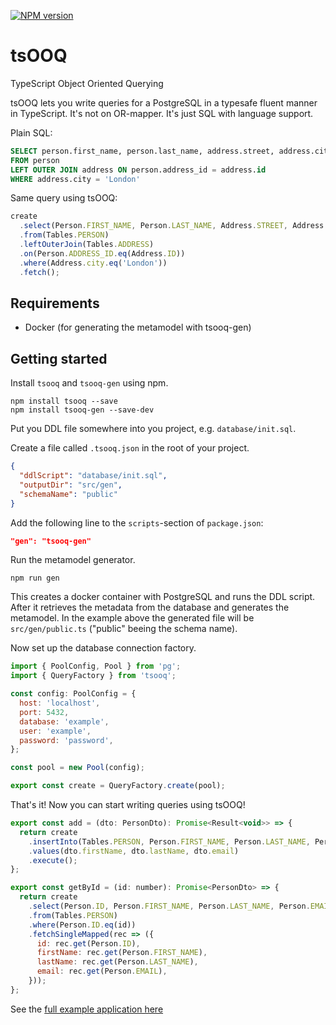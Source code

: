 [![NPM version](https://img.shields.io/npm/v/tsooq.svg?style=flat)](https://www.npmjs.com/package/tsooq)

# tsOOQ

TypeScript Object Oriented Querying

tsOOQ lets you write queries for a PostgreSQL in a typesafe fluent manner in TypeScript. It's not on OR-mapper. It's just SQL with language support. 

Plain SQL:
```sql
SELECT person.first_name, person.last_name, address.street, address.city 
FROM person 
LEFT OUTER JOIN address ON person.address_id = address.id 
WHERE address.city = 'London'
```

Same query using tsOOQ:
```javascript
create
  .select(Person.FIRST_NAME, Person.LAST_NAME, Address.STREET, Address.CITY)
  .from(Tables.PERSON)
  .leftOuterJoin(Tables.ADDRESS)
  .on(Person.ADDRESS_ID.eq(Address.ID))
  .where(Address.city.eq('London'))
  .fetch();
```

## Requirements
- Docker (for generating the metamodel with tsooq-gen)

## Getting started
Install `tsooq` and `tsooq-gen` using npm.
```
npm install tsooq --save
npm install tsooq-gen --save-dev
```
Put you DDL file somewhere into you project, e.g. `database/init.sql`.

Create a file called `.tsooq.json` in the root of your project.
```json
{
  "ddlScript": "database/init.sql",
  "outputDir": "src/gen",
  "schemaName": "public"
}
```
Add the following line to the `scripts`-section of `package.json`:
```json
"gen": "tsooq-gen"
```
Run the metamodel generator.
```
npm run gen
```
This creates a docker container with PostgreSQL and runs the DDL script. After 
it retrieves the metadata from the database and generates the metamodel. In the
example above the generated file will be `src/gen/public.ts` ("public" beeing 
the schema name).

Now set up the database connection factory.
```javascript
import { PoolConfig, Pool } from 'pg';
import { QueryFactory } from 'tsooq';

const config: PoolConfig = {
  host: 'localhost',
  port: 5432,
  database: 'example',
  user: 'example',
  password: 'password',
};

const pool = new Pool(config);

export const create = QueryFactory.create(pool);
```
That's it! Now you can start writing queries using tsOOQ!
```javascript
export const add = (dto: PersonDto): Promise<Result<void>> => {
  return create
    .insertInto(Tables.PERSON, Person.FIRST_NAME, Person.LAST_NAME, Person.EMAIL)
    .values(dto.firstName, dto.lastName, dto.email)
    .execute();
};

export const getById = (id: number): Promise<PersonDto> => {
  return create
    .select(Person.ID, Person.FIRST_NAME, Person.LAST_NAME, Person.EMAIL)
    .from(Tables.PERSON)
    .where(Person.ID.eq(id))
    .fetchSingleMapped(rec => ({
      id: rec.get(Person.ID),
      firstName: rec.get(Person.FIRST_NAME),
      lastName: rec.get(Person.LAST_NAME),
      email: rec.get(Person.EMAIL),
    }));
};
```

See the [full example application here](https://github.com/cornholio127/tsooq.example)
